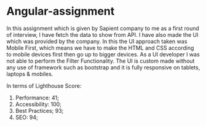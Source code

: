 # Angular-assignment

In this assignment which is given by Sapient company to me as a first round of interview, I have fetch the data to show from API. 
I have also made the UI which was provided by the company. In this the UI approach taken was Mobile First, which means we have to make the HTML and CSS according to mobile devices first then go up to bigger devices. 
As a UI developer I was not able to perform the Filter Functionality. The UI is custom made without any use of framework such as bootstrap and it is fully responsive on tablets, laptops & mobiles. 

In terms of Lighthouse Score:
1) Performance: 41;
2) Accessibility: 100;
3) Best Practices; 93;
4) SEO: 94;

